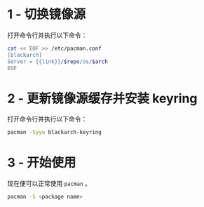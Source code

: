 # 1 - 切换镜像源
打开命令行并执行以下命令：

```bash
cat << EOF >> /etc/pacman.conf
[blackarch]
Server = {{link}}/$repo/os/$arch
EOF
```

# 2 - 更新镜像源缓存并安装 keyring
打开命令行并执行以下命令：

```bash
pacman -Syyu blackarch-keyring
```

# 3 - 开始使用
现在便可以正常使用 `pacman` 。

```bash
pacman -S <package name>
```
